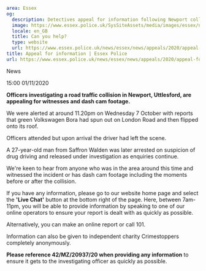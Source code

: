 ```yaml
area: Essex
og:
  description: Detectives appeal for information following Newport collision.
  image: https://www.essex.police.uk/SysSiteAssets/media/images/essex/news/library-images/600/did-you-see-road-600.jpg?crop=(0,27,600,343)&amp;w=600&amp;h=300&amp;scale=both
  locale: en_GB
  title: Can you help?
  type: website
  url: https://www.essex.police.uk/news/essex/news/appeals/2020/appeal-for-information/
title: Appeal for information | Essex Police
url: https://www.essex.police.uk/news/essex/news/appeals/2020/appeal-for-information/
```

News

15:00 01/11/2020

**Officers investigating a road traffic collision in Newport, Uttlesford, are appealing for witnesses and dash cam footage.**

We were alerted at around 11.20pm on Wednesday 7 October with reports that green Volkswagen Bora had spun out on London Road and then flipped onto its roof.

Officers attended but upon arrival the driver had left the scene.

A 27-year-old man from Saffron Walden was later arrested on suspicion of drug driving and released under investigation as enquiries continue.

We're keen to hear from anyone who was in the area around this time and witnessed the incident or has dash cam footage including the moments before or after the collision.

If you have any information, please go to our website home page and select the **'Live Chat'** button at the bottom right of the page. Here, between 7am-11pm, you will be able to provide information by speaking to one of our online operators to ensure your report is dealt with as quickly as possible.

Alternatively, you can make an online report or call 101.

Information can also be given to independent charity Crimestoppers completely anonymously.

**Please reference 42/MZ/20937/20 when providing any information** to ensure it gets to the investigating officer as quickly as possible.
